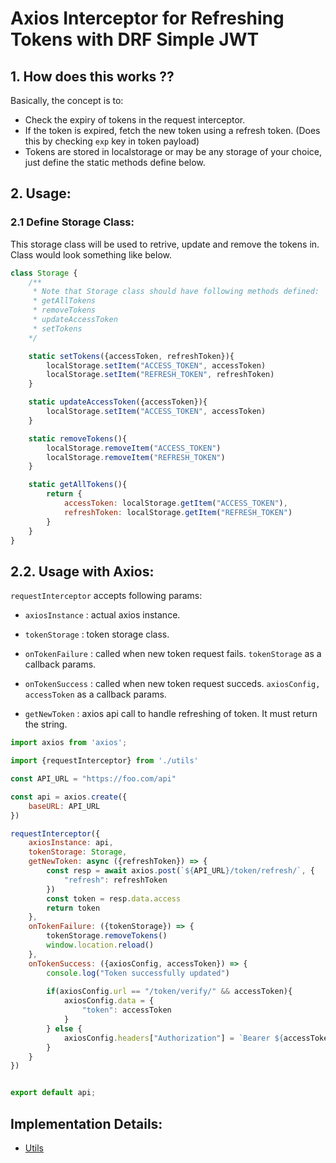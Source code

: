 # Axios Interceptor for Refreshing Tokens with DRF Simple JWT

## 1. How does this works ??

Basically, the concept is to:
- Check the expiry of tokens in the request interceptor.
- If the token is expired, fetch the new token using a refresh token. (Does this by checking `exp` key in token payload)
- Tokens are stored in localstorage or may be any storage of your choice, just define the static methods define below.

## 2. Usage:

### 2.1 Define Storage Class:

This storage class will be used to retrive, update and remove the tokens in. Class would look something like below.

```js
class Storage {
    /**
     * Note that Storage class should have following methods defined:
     * getAllTokens
     * removeTokens
     * updateAccessToken
     * setTokens
    */

    static setTokens({accessToken, refreshToken}){
        localStorage.setItem("ACCESS_TOKEN", accessToken)
        localStorage.setItem("REFRESH_TOKEN", refreshToken)
    }

    static updateAccessToken({accessToken}){
        localStorage.setItem("ACCESS_TOKEN", accessToken)
    }

    static removeTokens(){
        localStorage.removeItem("ACCESS_TOKEN")
        localStorage.removeItem("REFRESH_TOKEN")
    }

    static getAllTokens(){
        return {
            accessToken: localStorage.getItem("ACCESS_TOKEN"),
            refreshToken: localStorage.getItem("REFRESH_TOKEN")
        }
    }
}
```

## 2.2. Usage with Axios:

``requestInterceptor`` accepts following params:

- ``axiosInstance`` : actual axios instance.

- ``tokenStorage`` : token storage class.

- ``onTokenFailure`` : called when new token request fails. ``tokenStorage`` as a callback params.

- ``onTokenSuccess`` : called when new token request succeds. ``axiosConfig, accessToken`` as a callback params.

- ``getNewToken`` : axios api call to handle refreshing of token. It must return the string.

```js
import axios from 'axios';

import {requestInterceptor} from './utils'

const API_URL = "https://foo.com/api"

const api = axios.create({
    baseURL: API_URL
})

requestInterceptor({
    axiosInstance: api,
    tokenStorage: Storage,
    getNewToken: async ({refreshToken}) => {
        const resp = await axios.post(`${API_URL}/token/refresh/`, {
            "refresh": refreshToken
        })
        const token = resp.data.access
        return token
    },
    onTokenFailure: ({tokenStorage}) => {
        tokenStorage.removeTokens()
        window.location.reload()
    },
    onTokenSuccess: ({axiosConfig, accessToken}) => {
        console.log("Token successfully updated")
    
        if(axiosConfig.url == "/token/verify/" && accessToken){
            axiosConfig.data = {
                "token": accessToken
            }
        } else {
            axiosConfig.headers["Authorization"] = `Bearer ${accessToken}`;
        }
    }
})


export default api;
```

## Implementation Details:

- [Utils](./src/services/utils.jsx)

